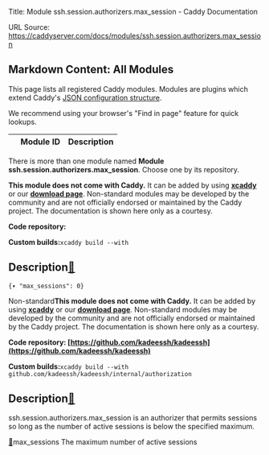 Title: Module ssh.session.authorizers.max_session - Caddy Documentation

URL Source: https://caddyserver.com/docs/modules/ssh.session.authorizers.max_session

Markdown Content:
All Modules
-----------

This page lists all registered Caddy modules. Modules are plugins which extend Caddy's [JSON configuration structure](https://caddyserver.com/docs/json/).

We recommend using your browser's "Find in page" feature for quick lookups.

|  | Module ID | Description |
| --- | --- | --- |

There is more than one module named **Module ssh.session.authorizers.max_session**. Choose one by its repository.

**This module does not come with Caddy.** It can be added by using **[xcaddy](https://caddyserver.com/docs/build#xcaddy)** or our **[download page](https://caddyserver.com/download)**. Non-standard modules may be developed by the community and are not officially endorsed or maintained by the Caddy project. The documentation is shown here only as a courtesy.

**Code repository:**

**Custom builds:**`xcaddy build --with`

Description[🔗](https://caddyserver.com/docs/modules/ssh.session.authorizers.max_session#docs "Direct link")
------------------------------------------------------------------------------------------------------------

`{▾	"max_sessions": 0}`

Non-standard**This module does not come with Caddy.** It can be added by using **[xcaddy](https://caddyserver.com/docs/build#xcaddy)** or our **[download page](https://caddyserver.com/download)**. Non-standard modules may be developed by the community and are not officially endorsed or maintained by the Caddy project. The documentation is shown here only as a courtesy.

**Code repository: [https://github.com/kadeessh/kadeessh](https://github.com/kadeessh/kadeessh)**

**Custom builds:**`xcaddy build --with github.com/kadeessh/kadeessh/internal/authorization`

Description[🔗](https://caddyserver.com/docs/modules/ssh.session.authorizers.max_session#docs "Direct link")
------------------------------------------------------------------------------------------------------------

ssh.session.authorizers.max_session is an authorizer that permits sessions so long as the number of active sessions is below the specified maximum.

[🔗](https://caddyserver.com/docs/modules/ssh.session.authorizers.max_session#max_sessions)max_sessions
The maximum number of active sessions
